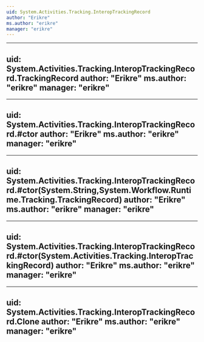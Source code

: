 ```yaml
---
uid: System.Activities.Tracking.InteropTrackingRecord
author: "Erikre"
ms.author: "erikre"
manager: "erikre"
---
```


---
uid: System.Activities.Tracking.InteropTrackingRecord.TrackingRecord
author: "Erikre"
ms.author: "erikre"
manager: "erikre"
---

---
uid: System.Activities.Tracking.InteropTrackingRecord.#ctor
author: "Erikre"
ms.author: "erikre"
manager: "erikre"
---

---
uid: System.Activities.Tracking.InteropTrackingRecord.#ctor(System.String,System.Workflow.Runtime.Tracking.TrackingRecord)
author: "Erikre"
ms.author: "erikre"
manager: "erikre"
---

---
uid: System.Activities.Tracking.InteropTrackingRecord.#ctor(System.Activities.Tracking.InteropTrackingRecord)
author: "Erikre"
ms.author: "erikre"
manager: "erikre"
---

---
uid: System.Activities.Tracking.InteropTrackingRecord.Clone
author: "Erikre"
ms.author: "erikre"
manager: "erikre"
---
